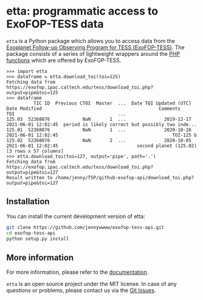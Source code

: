 # etta: programmatic access to ExoFOP-TESS data

`etta` is a Python package which allows you to access data from the [Exoplanet Follow-up Observing Program for TESS (ExoFOP-TESS)](https://exofop.ipac.caltech.edu/tess/). The package consists of a series of lightweight wrappers around the [PHP functions](https://exofop.ipac.caltech.edu/tess/Introduction_to_ExoFOP_php_functions.php) which are offered by ExoFOP-TESS. 

```pycon
>>> import etta
>>> dataframe = etta.download_toi(toi=125)
Fetching data from https://exofop.ipac.caltech.edu/tess/download_toi.php?output=pipe&toi=125
>>> dataframe
          TIC ID  Previous CTOI  Master  ...  Date TOI Updated (UTC)        Date Modified                                           Comments
TOI                                      ...                                                                                                
125.03  52368076            NaN       1  ...              2019-12-17  2021-06-01 12:02:45  period is likely correct but possibly two inde...
125.01  52368076            NaN       1  ...              2020-10-26  2021-06-01 12:02:45                                          TOI-125 b
125.02  52368076            NaN       2  ...              2020-10-05  2021-06-01 12:02:45                             second planet (125.02)
[3 rows x 57 columns]
>>> etta.download_toi(toi=127, output='pipe', path='.')
Fetching data from https://exofop.ipac.caltech.edu/tess/download_toi.php?output=pipe&toi=127
Result written to /home/jenny/TSP/github-exofop-api/download_toi.php?output=pipe&toi=127
```

## Installation
You can install the current development version of etta:

```bash
git clone https://github.com/jennywwww/exofop-tess-api.git
cd exofop-tess-api
python setup.py install
```

## More information
For more information, please refer to the [documentation](https://exofop-tess-api.readthedocs.io/en/latest/index.html). 

`etta` is an open source project under the MIT license. In case of any questions or problems, please contact us via the [Git Issues](https://github.com/jennywwww/exofop-tess-api/issues).
